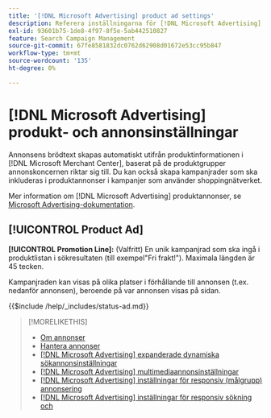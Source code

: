 ```yaml
---
title: '[!DNL Microsoft Advertising] product ad settings'
description: Referera inställningarna för [!DNL Microsoft Advertising] produktannonser.
exl-id: 93601b75-1de8-4f97-8f5e-5ab442510827
feature: Search Campaign Management
source-git-commit: 67fe8581832dc0762d62908d01672e53cc95b847
workflow-type: tm+mt
source-wordcount: '135'
ht-degree: 0%

---
```


# [!DNL Microsoft Advertising] produkt- och annonsinställningar

Annonsens brödtext skapas automatiskt utifrån produktinformationen i [!DNL Microsoft Merchant Center], baserat på de produktgrupper annonskoncernen riktar sig till. Du kan också skapa kampanjrader som ska inkluderas i produktannonser i kampanjer som använder shoppingnätverket.

Mer information om [!DNL Microsoft Advertising] produktannonser, se [Microsoft Advertising-dokumentation](https://help.ads.microsoft.com/#apex/3/en/51082).

## [!UICONTROL Product Ad]

**[!UICONTROL Promotion Line]:** (Valfritt) En unik kampanjrad som ska ingå i produktlistan i sökresultaten (till exempel&quot;Fri frakt!&quot;). Maximala längden är 45 tecken.

Kampanjraden kan visas på olika platser i förhållande till annonsen (t.ex. nedanför annonsen), beroende på var annonsen visas på sidan.

<!-- **[!UICONTROL Status]:** -->

{{$include /help/_includes/status-ad.md}}

>[!MORELIKETHIS]
>
>* [Om annonser](ad-about.md)
>* [Hantera annonser](ad-manage.md)
>* [[!DNL Microsoft Advertising] expanderade dynamiska sökannonsinställningar](ad-settings-microsoft-dsa.md)
>* [[!DNL Microsoft Advertising] multimediaannonsinställningar](ad-settings-microsoft-multimedia.md)
>* [[!DNL Microsoft Advertising] inställningar för responsiv (målgrupp) annonsering](ad-settings-microsoft-responsive.md)
>* [[!DNL Microsoft Advertising] inställningar för responsiv sökning och](ad-settings-microsoft-rsa.md)
